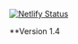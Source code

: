 [![Netlify Status](https://api.netlify.com/api/v1/badges/4ccc58e9-d019-4f89-988f-5da54149331e/deploy-status)](https://app.netlify.com/sites/carsonfulmer/deploys)

**Version 1.4
